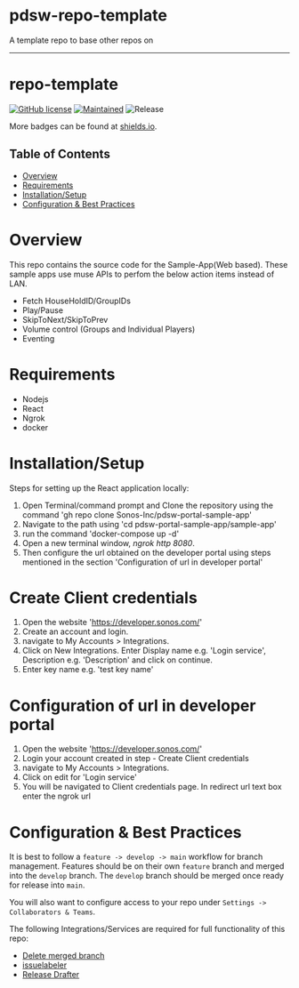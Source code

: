 # pdsw-repo-template

A template repo to base other repos on

---

# repo-template

[![GitHub license](https://img.shields.io/badge/license-UNLICENSED-blue.svg?style=for-the-badge)](.//LICENSE)
[![Maintained](https://img.shields.io/badge/Maintained%3F-yes-green.svg?style=for-the-badge)](https://github.com/Sonos-Inc/pdsw-apigee-agproxytool/graphs/commit-activity)
![Release](https://img.shields.io/badge/release-1.1.0-orange.svg?style=for-the-badge)

More badges can be found at [shields.io](https://shields.io/).

<!-- START doctoc generated TOC please keep comment here to allow auto update -->
<!-- DON'T EDIT THIS SECTION, INSTEAD RE-RUN doctoc TO UPDATE -->
## Table of Contents

- [Overview](#overview)
- [Requirements](#requirements)
- [Installation/Setup](#installationsetup)
- [Configuration & Best Practices](#configuration--best-practices)

<!-- END doctoc generated TOC please keep comment here to allow auto update -->

# Overview

This repo contains the source code for the Sample-App(Web based). These sample apps use muse APIs to perfom the below action items instead of LAN.
- Fetch HouseHoldID/GroupIDs
- Play/Pause 
- SkipToNext/SkipToPrev
- Volume control (Groups and Individual Players)
- Eventing


# Requirements

- Nodejs
- React
- Ngrok
- docker

# Installation/Setup

Steps for setting up the React application locally:

1. Open Terminal/command prompt and Clone the repository using the command 'gh repo clone Sonos-Inc/pdsw-portal-sample-app'
2. Navigate to the path using 'cd pdsw-portal-sample-app/sample-app'
3. run the command 'docker-compose up -d'
4. Open a new terminal window, *ngrok http 8080*.
5. Then configure the url obtained on the developer portal using steps mentioned in the section 'Configuration of url in developer portal'

# Create Client credentials
1. Open the website 'https://developer.sonos.com/'
2. Create an account and login.
3. navigate to My Accounts > Integrations.
4. Click on New Integrations. Enter Display name e.g. 'Login service', Description e.g. 'Description' and click on continue.
5. Enter key name e.g. 'test key name'

# Configuration of url in developer portal
1. Open the website 'https://developer.sonos.com/'
2. Login your account created in step - Create Client credentials
3. navigate to My Accounts > Integrations.
4. Click on edit for 'Login service'
5. You will be navigated to Client credentials page. In redirect url text box enter the ngrok url

# Configuration & Best Practices

It is best to follow a `feature -> develop -> main` workflow for branch management. Features should be on their own `feature` branch and merged into the `develop` branch. The `develop` branch should be merged once ready for release into `main`.

You will also want to configure access to your repo under `Settings -> Collaborators & Teams`.

The following Integrations/Services are required for full functionality of this repo:
- [Delete merged branch](https://probot.github.io/apps/delete-merged-branch/)
- [issuelabeler](https://github.com/apps/issuelabeler)
- [Release Drafter](https://github.com/apps/release-drafter)

